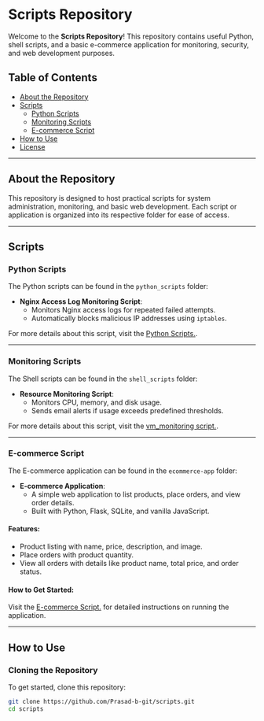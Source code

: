 # Scripts Repository  

Welcome to the **Scripts Repository**! This repository contains useful Python, shell scripts, and a basic e-commerce application for monitoring, security, and web development purposes.  

## Table of Contents  
- [About the Repository](#about-the-repository)  
- [Scripts](#scripts)  
  - [Python Scripts](#python-scripts)  
  - [Monitoring Scripts](#shell-scripts)  
  - [E-commerce Script](#e-commerce-script)  
- [How to Use](#how-to-use)  
- [License](#license)  

---  

## About the Repository  

This repository is designed to host practical scripts for system administration, monitoring, and basic web development. Each script or application is organized into its respective folder for ease of access.  

---  

## Scripts  

### Python Scripts  
The Python scripts can be found in the `python_scripts` folder:  
- **Nginx Access Log Monitoring Script**:  
  - Monitors Nginx access logs for repeated failed attempts.  
  - Automatically blocks malicious IP addresses using `iptables`.  

For more details about this script, visit the [Python Scripts.](python_scripts/readme.md).  

---  

### Monitoring Scripts  
The Shell scripts can be found in the `shell_scripts` folder:  
- **Resource Monitoring Script**:  
  - Monitors CPU, memory, and disk usage.  
  - Sends email alerts if usage exceeds predefined thresholds.  

For more details about this script, visit the [vm_monitoring script.](shell_scripts/vm_monitoring).  

---  

### E-commerce Script  
The E-commerce application can be found in the `ecommerce-app` folder:  
- **E-commerce Application**:  
  - A simple web application to list products, place orders, and view order details.  
  - Built with Python, Flask, SQLite, and vanilla JavaScript.  

#### Features:  
- Product listing with name, price, description, and image.  
- Place orders with product quantity.  
- View all orders with details like product name, total price, and order status.  

#### How to Get Started:  
Visit the [E-commerce Script.](shell_scripts/Ecommerce_app) for detailed instructions on running the application.  

---  

## How to Use  

### Cloning the Repository  
To get started, clone this repository:  
```bash  
git clone https://github.com/Prasad-b-git/scripts.git  
cd scripts  
